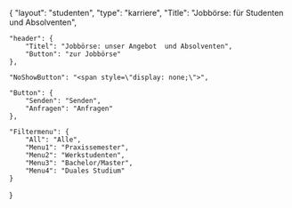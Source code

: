 {
	"layout": "studenten",
    "type": "karriere",
    "Title": "Jobbörse: für Studenten und Absolventen",

    "header": {
        "Titel": "Jobbörse: unser Angebot  und Absolventen",
        "Button": "zur Jobbörse"
    },

    "NoShowButton": "<span style=\"display: none;\">",

    "Button": {
        "Senden": "Senden",
        "Anfragen": "Anfragen"
    },

    "Filtermenu": {
        "All": "Alle",
        "Menu1": "Praxissemester",
        "Menu2": "Werkstudenten",
        "Menu3": "Bachelor/Master",
        "Menu4": "Duales Studium"
    }

}
